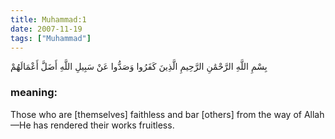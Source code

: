 ```yaml
---
title: Muhammad:1
date: 2007-11-19
tags: ["Muhammad"]
---
```

بِسْمِ اللَّهِ الرَّحْمَٰنِ الرَّحِيمِ الَّذِينَ كَفَرُوا وَصَدُّوا عَنْ سَبِيلِ اللَّهِ أَضَلَّ أَعْمَالَهُمْ
### meaning: 
Those who are [themselves] faithless and bar [others] from the way of Allah—He has rendered their works fruitless.
